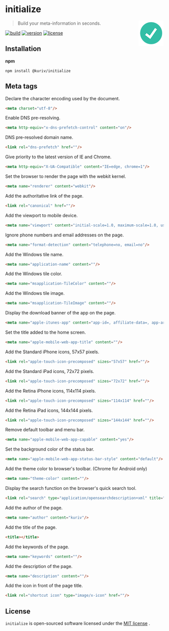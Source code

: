 # initialize

<a href="https://github.com/kuriv/initialize">
	<img src="initialize.png" width="80" height="80" align="right">
</a>

> Build your meta-information in seconds.

[![build][build-image]][build-url]
[![version][version-image]][version-url]
[![license][license-image]][license-url]

## Installation

**npm**

```
npm install @kuriv/initialize
```

## Meta tags

Declare the character encoding used by the document.

```html
<meta charset="utf-8"/>
```

Enable DNS pre-resolving.

```html
<meta http-equiv="x-dns-prefetch-control" content="on"/>
```

DNS pre-resolved domain name.

```html
<link rel="dns-prefetch" href=""/>
```

Give priority to the latest version of IE and Chrome.

```html
<meta http-equiv="X-UA-Compatible" content="IE=edge, chrome=1"/>
```

Set the browser to render the page with the webkit kernel.

```html
<meta name="renderer" content="webkit"/>
```

Add the authoritative link of the page.

```html
<link rel="canonical" href=""/>
```

Add the viewport to mobile device.

```html
<meta name="viewport" content="initial-scale=1.0, maximum-scale=1.0, user-scalable=0"/>
```

Ignore phone numbers and email addresses on the page.

```html
<meta name="format-detection" content="telephone=no, email=no"/>
```

Add the Windows tile name.

```html
<meta name="application-name" content=""/>
```

Add the Windows tile color.

```html
<meta name="msapplication-TileColor" content=""/>
```

Add the Windows tile image.

```html
<meta name="msapplication-TileImage" content=""/>
```

Display the download banner of the app on the page.

```html
<meta name="apple-itunes-app" content="app-id=, affiliate-data=, app-argument="/>
```

Set the title added to the home screen.

```html
<meta name="apple-mobile-web-app-title" content=""/>
```

Add the Standard iPhone icons, 57x57 pixels.

```html
<link rel="apple-touch-icon-precomposed" sizes="57x57" href=""/>
```

Add the Standard iPad icons, 72x72 pixels.

```html
<link rel="apple-touch-icon-precomposed" sizes="72x72" href=""/>
```

Add the Retina iPhone icons, 114x114 pixels.

```html
<link rel="apple-touch-icon-precomposed" sizes="114x114" href=""/>
```

Add the Retina iPad icons, 144x144 pixels.

```html
<link rel="apple-touch-icon-precomposed" sizes="144x144" href=""/>
```

Remove default toolbar and menu bar.

```html
<meta name="apple-mobile-web-app-capable" content="yes"/>
```

Set the background color of the status bar.

```html
<meta name="apple-mobile-web-app-status-bar-style" content="default"/>
```

Add the theme color to browser's toolbar. (Chrome for Android only)

```html
<meta name="theme-color" content=""/>
```

Display the search function on the browser's quick search tool.

```html
<link rel="search" type="application/opensearchdescription+xml" title="" href=""/>
```

Add the author of the page.

```html
<meta name="author" content="kuriv"/>
```

Add the title of the page.

```html
<title></title>
```

Add the keywords of the page.

```html
<meta name="keywords" content=""/>
```

Add the description of the page.

```html
<meta name="description" content=""/>
```

Add the icon in front of the page title.

```html
<link rel="shortcut icon" type="image/x-icon" href=""/>
```

## License

`initialize` is open-sourced software licensed under the [MIT license](https://opensource.org/licenses/MIT) .



[build-image]: https://img.shields.io/badge/build-passing-brightgreen   "build"
[build-url]: https://github.com/kuriv/initialize	"build"
[version-image]: https://img.shields.io/badge/version-v1.0.1-blue   "version"
[version-url]: https://github.com/kuriv/initialize	"version"
[license-image]: https://img.shields.io/badge/license-MIT-green "license"
[license-url]: https://opensource.org/licenses/MIT	"license"